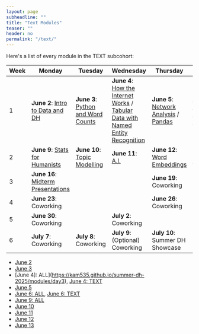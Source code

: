 ```yaml
---
layout: page
subheadline: ""
title: "Text Modules"
teaser: ""
header: no
permalink: "/text/"
---
```

Here's a list of every module in the TEXT subcohort:

 Week | Monday   | Tuesday | Wednesday | Thursday | Friday  |
|-------|----------|--------|------------|---------|-------------|
| 1 | **June 2**: [Intro to Data and DH](https://kam535.github.io/summer-dh-2025/modules/day1) | **June 3**: [Python and Word Counts](https://kam535.github.io/summer-dh-2025/text/day2/) | **June 4**: [How the Internet Works](https://kam535.github.io/summer-dh-2025/modules/day3) / [Tabular Data with Named Entity Recognition](https://kam535.github.io/summer-dh-2025/text/day3) | **June 5**: [Network Analysis](https://kam535.github.io/summer-dh-2025/text/day4) / [Pandas](https://kam535.github.io/summer-dh-2025/text/day4) | **June 6**: [Copyright, Fair Use, and Scholarly Communications](https://kam535.github.io/summer-dh-2025/modules/day5) / [Python](https://kam535.github.io/summer-dh-2025/text/day5)                                   |
| 2 | **June 9**: [Stats for Humanists](https://kam535.github.io/summer-dh-2025/text/day6) | **June 10**: [Topic Modelling](https://kam535.github.io/summer-dh-2025/text/day7) | **June 11**: [A.I.](https://kam535.github.io/summer-dh-2025/modules/day8) | **June 12**: [Word Embeddings](https://kam535.github.io/summer-dh-2025/text/day9/) | **June 13**: [1:1 Meetings](https://kam535.github.io/summer-dh-2025/modules/day10)                                            |
| 3 | **June 16**: [Midterm Presentations](https://kam535.github.io/summer-dh-2025/modules/day10)|  | | **June 19**: Coworking | **June 20**: Coworking                                           |
| 4 | **June 23**: Coworking |  |  | **June 26**: Coworking |                                         |
| 5 | **June 30**: Coworking |  | **July 2**: Coworking | |                                         |
| 6 | **July 7**: Coworking | **July 8**: Coworking | **July 9**: (Optional) Coworking | **July 10**: Summer DH Showcase |    

- [June 2](https://kam535.github.io/summer-dh-2025/modules/day1)
- [June 3](https://kam535.github.io/summer-dh-2025/text/day2)
- [June 4]: ALL](https://kam535.github.io/summer-dh-2025/modules/day3), [June 4: TEXT](https://kam535.github.io/summer-dh-2025/text/day3)
- [June 5](https://kam535.github.io/summer-dh-2025/text/day5)
- [June 6: ALL](https://kam535.github.io/summer-dh-2025/modules/day5), [June 6: TEXT](https://kam535.github.io/summer-dh-2025/text/day5)
- [June 9: ALL](https://kam535.github.io/summer-dh-2025/modules/day6)
- [June 10](https://kam535.github.io/summer-dh-2025/modules/day7)
- [June 11](https://kam535.github.io/summer-dh-2025/modules/day8)
- [June 12](https://kam535.github.io/summer-dh-2025/text/day9)
- [June 13](https://kam535.github.io/summer-dh-2025/modules/day10)
